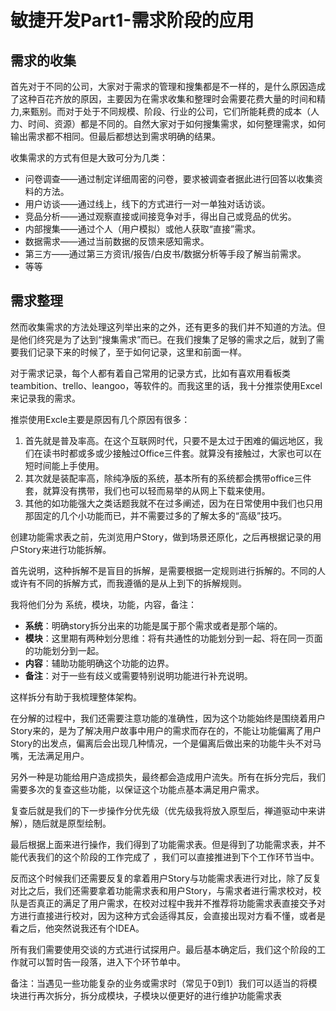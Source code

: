 # 敏捷开发Part1-需求阶段的应用

## 需求的收集

首先对于不同的公司，大家对于需求的管理和搜集都是不一样的，是什么原因造成了这种百花齐放的原因，主要因为在需求收集和整理时会需要花费大量的时间和精力,来甄别。而对于处于不同规模、阶段、行业的公司，它们所能耗费的成本（人力、时间、资源）都是不同的。自然大家对于如何搜集需求，如何整理需求，如何输出需求都不相同。但最后都想达到需求明确的结果。

收集需求的方式有但是大致可分为几类：

- 问卷调查——通过制定详细周密的问卷，要求被调查者据此进行回答以收集资料的方法。
- 用户访谈——通过线上，线下的方式进行一对一单独对话访谈。
- 竞品分析——通过观察直接或间接竞争对手，得出自己或竞品的优劣。
- 内部搜集——通过个人（用户模拟）或他人获取“直接”需求。
- 数据需求——通过当前数据的反馈来感知需求。
- 第三方——通过第三方资讯/报告/白皮书/数据分析等手段了解当前需求。
- 等等

## 需求整理

然而收集需求的方法处理这列举出来的之外，还有更多的我们并不知道的方法。但是他们终究是为了达到“搜集需求”而已。在我们搜集了足够的需求之后，就到了需要我们记录下来的时候了，至于如何记录，这里和前面一样。

对于需求记录，每个人都有着自己常用的记录方式，比如有喜欢用看板类teambition、trello、leangoo，等软件的。而我这里的话，我十分推崇使用Excel来记录我的需求。

推崇使用Excle主要是原因有几个原因有很多：

1. 首先就是普及率高。在这个互联网时代，只要不是太过于困难的偏远地区，我们在读书时都或多或少接触过Office三件套。就算没有接触过，大家也可以在短时间能上手使用。
2. 其次就是装配率高，除纯净版的系统，基本所有的系统都会携带office三件套，就算没有携带，我们也可以轻而易举的从网上下载来使用。
3. 其他的如功能强大之类话题我就不在过多阐述，因为在日常使用中我们也只用那固定的几个小功能而已，并不需要过多的了解太多的“高级”技巧。

创建功能需求表之前，先浏览用户Story，做到场景还原化，之后再根据记录的用户Story来进行功能拆解。

首先说明，这种拆解不是盲目的拆解，是需要根据一定规则进行拆解的。不同的人或许有不同的拆解方式，而我遵循的是从上到下的拆解规则。

我将他们分为 系统，模块，功能，内容，备注：

- **系统**：明确story拆分出来的功能是属于那个需求或者是那个端的。
- **模块**：这里期有两种划分思维：将有共通性的功能划分到一起、将在同一页面的功能划分到一起。
- **内容**：辅助功能明确这个功能的边界。
- **备注**：对于一些有歧义或需要特别说明功能进行补充说明。

这样拆分有助于我梳理整体架构。

在分解的过程中，我们还需要注意功能的准确性，因为这个功能始终是围绕着用户Story来的，是为了解决用户故事中用户的需求而存在的，不能让功能偏离了用户Story的出发点，偏离后会出现几种情况，一个是偏离后做出来的功能牛头不对马嘴，无法满足用户。

另外一种是功能给用户造成损失，最终都会造成用户流失。所有在拆分完后，我们需要多次的复查这些功能，以保证这个功能点基本满足用户需求。

复查后就是我们的下一步操作分优先级（优先级我将放入原型后，禅道驱动中来讲解），随后就是原型绘制。

最后根据上面来进行操作，我们得到了功能需求表。但是得到了功能需求表，并不能代表我们的这个阶段的工作完成了 ，我们可以直接推进到下个工作环节当中。

反而这个时候我们还需要反复的拿着用户Story与功能需求表进行对比，除了反复对比之后，我们还需要拿着功能需求表和用户Story，与需求者进行需求校对，校队是否真正的满足了用户需求，在校对过程中我并不推荐将功能需求表直接交予对方进行直接进行校对，因为这种方式会适得其反，会直接出现对方看不懂，或者是看之后，他突然说我还有个IDEA。

所有我们需要使用交谈的方式进行试探用户。最后基本确定后，我们这个阶段的工作就可以暂时告一段落，进入下个环节单中。

备注：当遇见一些功能复杂的业务或需求时（常见于0到1）我们可以适当的将模块进行再次拆分，拆分成模块，子模块以便更好的进行维护功能需求表